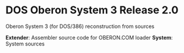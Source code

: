 # DOS Oberon System 3 Release 2.0

Oberon System 3 (for DOS/386) reconstruction from sources

**Extender**: Assembler source code for OBERON.COM loader
**System**: System sources
